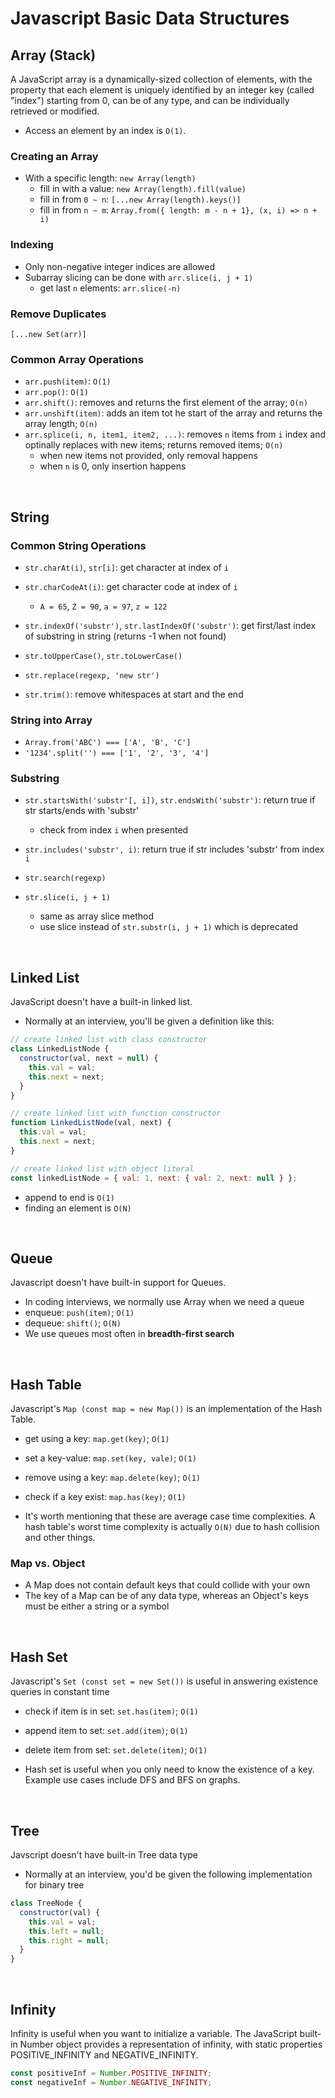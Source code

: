 # Javascript Basic Data Structures

## Array (Stack)

A JavaScript array is a dynamically-sized collection of elements, with the property that each element is uniquely identified by an integer key (called "index") starting from 0, can be of any type, and can be individually retrieved or modified.

- Access an element by an index is `O(1)`.

### Creating an Array

- With a specific length: `new Array(length)`
  - fill in with a value: `new Array(length).fill(value)`
  - fill in from `0 ~ n`: `[...new Array(length).keys()]`
  - fill in from `n ~ m`: `Array.from({ length: m - n + 1}, (x, i) => n + i)`

### Indexing

- Only non-negative integer indices are allowed
- Subarray slicing can be done with `arr.slice(i, j + 1)`
  - get last `n` elements: `arr.slice(-n)`

### Remove Duplicates

`[...new Set(arr)]`

### Common Array Operations

- `arr.push(item)`: `O(1)`
- `arr.pop()`: `O(1)`
- `arr.shift()`: removes and returns the first element of the array; `O(n)`
- `arr.unshift(item)`: adds an item tot he start of the array and returns the array length; `O(n)`
- `arr.splice(i, n, item1, item2, ...)`: removes `n` items from `i` index and optinally replaces with new items; returns removed items; `O(n)`
  - when new items not provided, only removal happens
  - when `n` is 0, only insertion happens

<br />

## String

### Common String Operations

- `str.charAt(i)`, `str[i]`: get character at index of `i`
- `str.charCodeAt(i)`: get character code at index of `i`
  - `A = 65`, `Z = 90`, `a = 97`, `z = 122`
- `str.indexOf('substr')`, `str.lastIndexOf('substr')`: get first/last index of substring in string (returns -1 when not found)

- `str.toUpperCase()`, `str.toLowerCase()`
- `str.replace(regexp, 'new str')`
- `str.trim()`: remove whitespaces at start and the end

### String into Array

- `Array.from('ABC') === ['A', 'B', 'C']`
- `'1234'.split('') === ['1', '2', '3', '4']`

### Substring

- `str.startsWith('substr'[, i])`, `str.endsWith('substr')`: return true if str starts/ends with 'substr'
  - check from index `i` when presented
- `str.includes('substr', i)`: return true if str includes 'substr' from index `i`
- `str.search(regexp)`

- `str.slice(i, j + 1)`
  - same as array slice method
  - use slice instead of `str.substr(i, j + 1)` which is deprecated

<br />

## Linked List

JavaScript doesn't have a built-in linked list.

- Normally at an interview, you'll be given a definition like this:

```js
// create linked list with class constructor
class LinkedListNode {
  constructor(val, next = null) {
    this.val = val;
    this.next = next;
  }
}

// create linked list with function constructor
function LinkedListNode(val, next) {
  this.val = val;
  this.next = next;
}

// create linked list with object literal
const linkedListNode = { val: 1, next: { val: 2, next: null } };
```

- append to end is `O(1)`
- finding an element is `O(N)`

<br />

## Queue

Javascript doesn't have built-in support for Queues.

- In coding interviews, we normally use Array when we need a queue
- enqueue: `push(item)`; `O(1)`
- dequeue: `shift()`; `O(N)`
- We use queues most often in **breadth-first search**

<br />

## Hash Table

Javascript's `Map (const map = new Map())` is an implementation of the Hash Table.

- get using a key: `map.get(key)`; `O(1)`
- set a key-value: `map.set(key, vale)`; `O(1)`
- remove using a key: `map.delete(key)`; `O(1)`
- check if a key exist: `map.has(key)`; `O(1)`

- It's worth mentioning that these are average case time complexities. A hash table's worst time complexity is actually `O(N)` due to hash collision and other things.

### Map vs. Object

- A Map does not contain default keys that could collide with your own
- The key of a Map can be of any data type, whereas an Object's keys must be either a string or a symbol

<br />

## Hash Set

Javascript's `Set (const set = new Set())` is useful in answering existence queries in constant time

- check if item is in set: `set.has(item)`; `O(1)`
- append item to set: `set.add(item)`; `O(1)`
- delete item from set: `set.delete(item)`; `O(1)`

- Hash set is useful when you only need to know the existence of a key. Example use cases include DFS and BFS on graphs.

<br />

## Tree

Javscript doesn't have built-in Tree data type

- Normally at an interview, you'd be given the following implementation for binary tree

```js
class TreeNode {
  constructor(val) {
    this.val = val;
    this.left = null;
    this.right = null;
  }
}
```

<br />

## Infinity

Infinity is useful when you want to initialize a variable.
The JavaScript built-in Number object provides a representation of infinity, with static properties POSITIVE_INFINITY and NEGATIVE_INFINITY.

```js
const positiveInf = Number.POSITIVE_INFINITY;
const negativeInf = Number.NEGATIVE_INFINITY;
```
